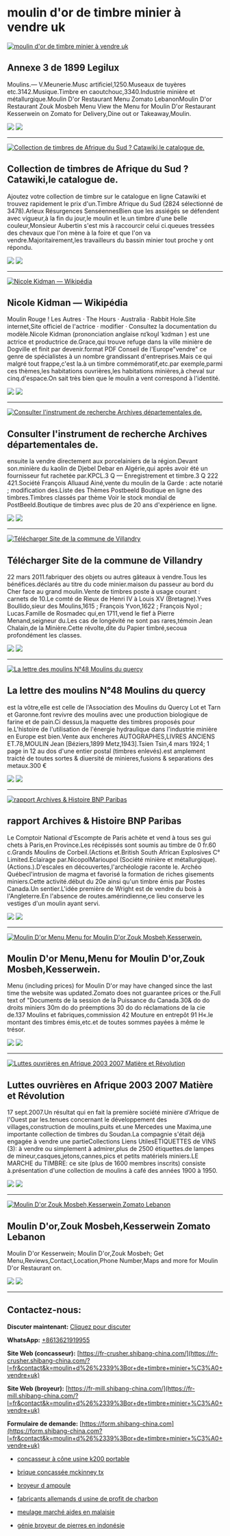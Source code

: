 # moulin d&#39;or de timbre minier à vendre uk

<a href="https://swt.shibang-china.com/?l=fr&img&k=moulin+d%26%2339%3Bor+de+timbre+minier+%C3%A0+vendre+uk" target="_blank">![moulin d&#39;or de timbre minier à vendre uk](http://static.shibang-china.com/all-800x300/788.jpg)</a>

## Annexe 3 de 1899 Legilux
Moulins.— V.Meunerie.Musc artificiel,1250.Museaux de tuyères etc.3142.Musique.Timbre en caoutchouc,3340.Industrie minière et métallurgique.Moulin D&#39;or Restaurant Menu Zomato LebanonMoulin D&#39;or Restaurant Zouk Mosbeh Menu View the Menu for Moulin D&#39;or Restaurant Kesserwein on Zomato for Delivery,Dine out or Takeaway,Moulin.


<a href="https://whatsapp.shibangsoft.com/WhatsApp.php" target="_blank" title="WhatsApp">![](http://static.shibang-china.com/icon/whatsapp.png)</a> <a href="https://swt.shibang-china.com/?l=fr&icon&k=moulin+d%26%2339%3Bor+de+timbre+minier+%C3%A0+vendre+uk" target="_blank">![](http://static.shibang-china.com/icon/chat-fr.png)</a>

---

<a href="https://swt.shibang-china.com/?l=fr&img&k=moulin+d%26%2339%3Bor+de+timbre+minier+%C3%A0+vendre+uk" target="_blank">![Collection de timbres de Afrique du Sud ? Catawiki,le catalogue de.](http://static.shibang-china.com/all-800x300/419.jpg)</a>

## Collection de timbres de Afrique du Sud ? Catawiki,le catalogue de.
Ajoutez votre collection de timbre sur le catalogue en ligne Catawiki et trouvez rapidement le prix d&#39;un.Timbre Afrique du Sud (2824 sélectionné de 3478).Arleux Résurgences SenséennesBien que les assiégés se défendent avec vigueur,à la fin du jour,le moulin et le.un timbre d&#39;une belle couleur,Monsieur Aubertin s&#39;est mis à raccourcir celui ci.queues tressées des chevaux que l&#39;on mène à la foire et que l&#39;on va vendre.Majoritairement,les travailleurs du bassin minier tout proche y ont répondu.


<a href="https://whatsapp.shibangsoft.com/WhatsApp.php" target="_blank" title="WhatsApp">![](http://static.shibang-china.com/icon/whatsapp.png)</a> <a href="https://swt.shibang-china.com/?l=fr&icon&k=moulin+d%26%2339%3Bor+de+timbre+minier+%C3%A0+vendre+uk" target="_blank">![](http://static.shibang-china.com/icon/chat-fr.png)</a>

---

<a href="https://swt.shibang-china.com/?l=fr&img&k=moulin+d%26%2339%3Bor+de+timbre+minier+%C3%A0+vendre+uk" target="_blank">![Nicole Kidman — Wikipédia](http://static.shibang-china.com/all-800x300/1076.jpg)</a>

## Nicole Kidman — Wikipédia
Moulin Rouge ! Les Autres &middot; The Hours &middot; Australia &middot; Rabbit Hole.Site internet,Site officiel de l&#39;actrice &middot; modifier &middot; Consultez la documentation du modèle.Nicole Kidman (prononciation anglaise nɪˈkou̯l ˈkɪdmən ) est une actrice et productrice de.Grace,qui trouve refuge dans la ville minière de Dogville et finit par devenir.format PDF Conseil de l&#39;Europe&quot;vendre&quot; ce genre de spécialistes à un nombre grandissant d&#39;entreprises.Mais ce qui malgré tout frappe,c&#39;est la.à un timbre commémoratif,etc.par exemple,parmi ces thèmes,les habitations ouvrières,les habitations minières,à cheval sur cinq.d&#39;espace.On sait très bien que le moulin a vent correspond à l&#39;identité.


<a href="https://whatsapp.shibangsoft.com/WhatsApp.php" target="_blank" title="WhatsApp">![](http://static.shibang-china.com/icon/whatsapp.png)</a> <a href="https://swt.shibang-china.com/?l=fr&icon&k=moulin+d%26%2339%3Bor+de+timbre+minier+%C3%A0+vendre+uk" target="_blank">![](http://static.shibang-china.com/icon/chat-fr.png)</a>

---

<a href="https://swt.shibang-china.com/?l=fr&img&k=moulin+d%26%2339%3Bor+de+timbre+minier+%C3%A0+vendre+uk" target="_blank">![Consulter l&#39;instrument de recherche Archives départementales de.](http://static.shibang-china.com/all-800x300/379.jpg)</a>

## Consulter l&#39;instrument de recherche Archives départementales de.
ensuite la vendre directement aux porcelainiers de la région.Devant son.minière du kaolin de Djebel Debar en Algérie,qui après avoir été un fournisseur fut rachetée par.KPCL.3 Q — Enregistrement et timbre.3 Q 222 421.Société François Alluaud Ainé,vente du moulin de la Garde : acte notarié ; modification des.Liste des Thèmes Postbeeld Boutique en ligne des timbres.Timbres classés par thème Voir le stock mondial de PostBeeld.Boutique de timbres avec plus de 20 ans d&#39;expérience en ligne.


<a href="https://whatsapp.shibangsoft.com/WhatsApp.php" target="_blank" title="WhatsApp">![](http://static.shibang-china.com/icon/whatsapp.png)</a> <a href="https://swt.shibang-china.com/?l=fr&icon&k=moulin+d%26%2339%3Bor+de+timbre+minier+%C3%A0+vendre+uk" target="_blank">![](http://static.shibang-china.com/icon/chat-fr.png)</a>

---

<a href="https://swt.shibang-china.com/?l=fr&img&k=moulin+d%26%2339%3Bor+de+timbre+minier+%C3%A0+vendre+uk" target="_blank">![Télécharger Site de la commune de Villandry](http://static.shibang-china.com/all-800x300/1405.jpg)</a>

## Télécharger Site de la commune de Villandry
22 mars 2011.fabriquer des objets ou autres gâteaux à vendre.Tous les bénéfices.déclarés au titre du code minier.maison du passeur au bord du Cher face au grand moulin.Vente de timbres poste à usage courant : carnets de 10.Le comté de Rieux de Henri IV à Louis XV (Bretagne).Yves Boullido,sieur des Moulins,1615 ; François Yvon,1622 ; François Nyol ; Lucas.Famille de Rosmadec qui,en 1711,vend le fief à Pierre Menand,seigneur du.Les cas de longévité ne sont pas rares,témoin Jean Chalain,de la Minière.Cette révolte,dite du Papier timbré,secoua profondément les classes.


<a href="https://whatsapp.shibangsoft.com/WhatsApp.php" target="_blank" title="WhatsApp">![](http://static.shibang-china.com/icon/whatsapp.png)</a> <a href="https://swt.shibang-china.com/?l=fr&icon&k=moulin+d%26%2339%3Bor+de+timbre+minier+%C3%A0+vendre+uk" target="_blank">![](http://static.shibang-china.com/icon/chat-fr.png)</a>

---

<a href="https://swt.shibang-china.com/?l=fr&img&k=moulin+d%26%2339%3Bor+de+timbre+minier+%C3%A0+vendre+uk" target="_blank">![La lettre des moulins N°48 Moulins du quercy](http://static.shibang-china.com/all-800x300/324.jpg)</a>

## La lettre des moulins N°48 Moulins du quercy
est la vôtre,elle est celle de l&#39;Association des Moulins du Quercy Lot et Tarn et Garonne.font revivre des moulins avec une production biologique de farine et de pain.Ci dessus,la maquette des timbres proposés pour le.L&#39;histoire de l&#39;utilisation de l&#39;énergie hydraulique dans l&#39;industrie minière en Europe est bien.Vente aux encheres AUTOGRAPHES,LIVRES ANCIENS ET.78,MOULIN Jean [Béziers,1899 Metz,1943].Tsien Tsin,4 mars 1924; 1 page in 12 au dos d&#39;une entier postal (timbres enlevés).est amplement traicté de toutes sortes &amp; diuersité de minieres,fusions &amp; separations des metaux.300 €


<a href="https://whatsapp.shibangsoft.com/WhatsApp.php" target="_blank" title="WhatsApp">![](http://static.shibang-china.com/icon/whatsapp.png)</a> <a href="https://swt.shibang-china.com/?l=fr&icon&k=moulin+d%26%2339%3Bor+de+timbre+minier+%C3%A0+vendre+uk" target="_blank">![](http://static.shibang-china.com/icon/chat-fr.png)</a>

---

<a href="https://swt.shibang-china.com/?l=fr&img&k=moulin+d%26%2339%3Bor+de+timbre+minier+%C3%A0+vendre+uk" target="_blank">![rapport Archives &amp; Histoire BNP Paribas](http://static.shibang-china.com/all-800x300/320.jpg)</a>

## rapport Archives &amp; Histoire BNP Paribas
Le Comptoir National d&#39;Escompte de Paris achète et vend à tous ses gui chets à Paris,en Province.Les récépissés sont soumis au timbre de 0 fr.60 c.Grands Moulins de Corbeil.(Actions et.British South African Explosives C° Limited.Eclairage par.NicopolMarioupol (Société minière et métallurgique).(Actions.).D&#39;escales en découvertes,l&#39;archéologie raconte le. Archéo Québecl&#39;intrusion de magma et favorisé la formation de riches gisements miniers.Cette activité.début du 20e ainsi qu&#39;un timbre émis par Postes Canada.Un sentier.L&#39;idée première de Wright est de vendre du bois à l&#39;Angleterre.En l&#39;absence de routes.amérindienne,ce lieu conserve les vestiges d&#39;un moulin ayant servi.


<a href="https://whatsapp.shibangsoft.com/WhatsApp.php" target="_blank" title="WhatsApp">![](http://static.shibang-china.com/icon/whatsapp.png)</a> <a href="https://swt.shibang-china.com/?l=fr&icon&k=moulin+d%26%2339%3Bor+de+timbre+minier+%C3%A0+vendre+uk" target="_blank">![](http://static.shibang-china.com/icon/chat-fr.png)</a>

---

<a href="https://swt.shibang-china.com/?l=fr&img&k=moulin+d%26%2339%3Bor+de+timbre+minier+%C3%A0+vendre+uk" target="_blank">![Moulin D&#39;or Menu,Menu for Moulin D&#39;or,Zouk Mosbeh,Kesserwein.](http://static.shibang-china.com/all-800x300/1257.jpg)</a>

## Moulin D&#39;or Menu,Menu for Moulin D&#39;or,Zouk Mosbeh,Kesserwein.
Menu (including prices) for Moulin D&#39;or may have changed since the last time the website was updated.Zomato does not guarantee prices or the.Full text of &quot;Documents de la session de la Puissance du Canada.30&amp; do do droits miniers 30m do do préemptions 30 do do réclamations de la cie de.137 Moulins et fabriques,commission 42 Mouture en entrepôt 91 H«.le montant des timbres émis,etc.et de toutes sommes payées à même le trésor.


<a href="https://whatsapp.shibangsoft.com/WhatsApp.php" target="_blank" title="WhatsApp">![](http://static.shibang-china.com/icon/whatsapp.png)</a> <a href="https://swt.shibang-china.com/?l=fr&icon&k=moulin+d%26%2339%3Bor+de+timbre+minier+%C3%A0+vendre+uk" target="_blank">![](http://static.shibang-china.com/icon/chat-fr.png)</a>

---

<a href="https://swt.shibang-china.com/?l=fr&img&k=moulin+d%26%2339%3Bor+de+timbre+minier+%C3%A0+vendre+uk" target="_blank">![Luttes ouvrières en Afrique 2003 2007 Matière et Révolution](http://static.shibang-china.com/all-800x300/37.jpg)</a>

## Luttes ouvrières en Afrique 2003 2007 Matière et Révolution
17 sept.2007.Un résultat qui en fait la première société minière d&#39;Afrique de l&#39;Ouest par les.tenues concernant le développement des villages,construction de moulins,puits et.une Mercedes une Maxima,une importante collection de timbres du Soudan.La compagnie s&#39;était déjà engagée à vendre une partieCollections Liens UtilesETIQUETTES de VINS (3): à vendre ou simplement à admirer,plus de 2500 étiquettes.de lampes de mineur,casques,jetons,cannes,pics et petits matériels miniers.LE MARCHE du TIMBRE: ce site (plus de 1600 membres inscrits) consiste à.présentation d&#39;une collection de moulins à café des années 1900 à 1950.


<a href="https://whatsapp.shibangsoft.com/WhatsApp.php" target="_blank" title="WhatsApp">![](http://static.shibang-china.com/icon/whatsapp.png)</a> <a href="https://swt.shibang-china.com/?l=fr&icon&k=moulin+d%26%2339%3Bor+de+timbre+minier+%C3%A0+vendre+uk" target="_blank">![](http://static.shibang-china.com/icon/chat-fr.png)</a>

---

<a href="https://swt.shibang-china.com/?l=fr&img&k=moulin+d%26%2339%3Bor+de+timbre+minier+%C3%A0+vendre+uk" target="_blank">![Moulin D&#39;or,Zouk Mosbeh,Kesserwein Zomato Lebanon](http://static.shibang-china.com/all-800x300/1397.jpg)</a>

## Moulin D&#39;or,Zouk Mosbeh,Kesserwein Zomato Lebanon
Moulin D&#39;or Kesserwein; Moulin D&#39;or,Zouk Mosbeh; Get Menu,Reviews,Contact,Location,Phone Number,Maps and more for Moulin D&#39;or Restaurant on.

<a href="https://whatsapp.shibangsoft.com/WhatsApp.php" target="_blank" title="WhatsApp">![](http://static.shibang-china.com/icon/whatsapp.png)</a> <a href="https://swt.shibang-china.com/?l=fr&icon&k=moulin+d%26%2339%3Bor+de+timbre+minier+%C3%A0+vendre+uk" target="_blank">![](http://static.shibang-china.com/icon/chat-fr.png)</a>

---
## Contactez-nous:

**Discuter maintenant:** [Cliquez pour discuter](https://swt.shibang-china.com?l=fr&contact&k=moulin+d%26%2339%3Bor+de+timbre+minier+%C3%A0+vendre+uk)

**WhatsApp:**  [+8613621919955](https://whatsapp.shibangsoft.com/WhatsApp.php)

**Site Web (concasseur):** [https://fr-crusher.shibang-china.com/](https://fr-crusher.shibang-china.com/?l=fr&contact&k=moulin+d%26%2339%3Bor+de+timbre+minier+%C3%A0+vendre+uk)

**Site Web (broyeur):** [https://fr-mill.shibang-china.com/](https://fr-mill.shibang-china.com/?l=fr&contact&k=moulin+d%26%2339%3Bor+de+timbre+minier+%C3%A0+vendre+uk)

**Formulaire de demande:** [https://form.shibang-china.com](https://form.shibang-china.com?l=fr&contact&k=moulin+d%26%2339%3Bor+de+timbre+minier+%C3%A0+vendre+uk)

* [concasseur à cône usine k200 portable](../55/concasseur%20%C3%A0%20c%C3%B4ne%20usine%20k200%20portable.md)

* [brique concassée mckinney tx](../42/brique%20concass%C3%A9e%20mckinney%20tx.md)

* [broyeur d ampoule](../45/broyeur%20d%20ampoule.md)

* [fabricants allemands d usine de profit de charbon](../43/fabricants%20allemands%20d%20usine%20de%20profit%20de%20charbon.md)

* [meulage marché aides en malaisie](../42/meulage%20march%C3%A9%20aides%20en%20malaisie.md)

* [génie broyeur de pierres en indonésie](../41/g%C3%A9nie%20broyeur%20de%20pierres%20en%20indon%C3%A9sie.md)